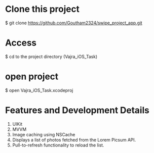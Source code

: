 # Clone this project
$ git clone [https://github.com/Goutham2324/swipe_project_app.git ](https://github.com/Goutham2324/Vajra_iOS_Task.git)

# Access
$ cd to the project directory (Vajra_iOS_Task)

# open project
$ open Vajra_iOS_Task.xcodeproj


# Features and Development Details
1. UIKit
2. MVVM
3. Image caching using NSCache
4. Displays a list of photos fetched from the Lorem Picsum API.
5. Pull-to-refresh functionality to reload the list.
